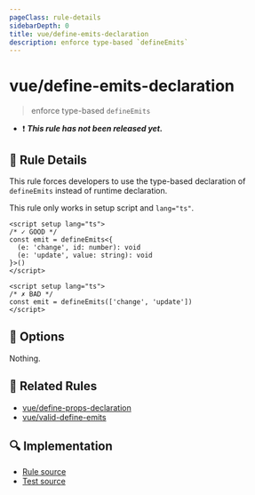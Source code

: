 ```yaml
---
pageClass: rule-details
sidebarDepth: 0
title: vue/define-emits-declaration
description: enforce type-based `defineEmits`
---
```


# vue/define-emits-declaration

> enforce type-based `defineEmits`

- :exclamation: <badge text="This rule has not been released yet." vertical="middle" type="error"> **_This rule has not been released yet._** </badge>

## :book: Rule Details

This rule forces developers to use the type-based declaration of `defineEmits` instead of runtime declaration.

This rule only works in setup script and `lang="ts"`.

```vue
<script setup lang="ts">
/* ✓ GOOD */
const emit = defineEmits<{
  (e: 'change', id: number): void
  (e: 'update', value: string): void
}>()
</script>
```

<eslint-code-block :rules="{'vue/define-emits-declaration': ['error']}">

```vue
<script setup lang="ts">
/* ✗ BAD */
const emit = defineEmits(['change', 'update'])
</script>
```

</eslint-code-block>

## :wrench: Options

Nothing.

## :couple: Related Rules

- [vue/define-props-declaration](./define-props-declaration.md)
- [vue/valid-define-emits](./valid-define-emits.md)

## :mag: Implementation

- [Rule source](https://github.com/vuejs/eslint-plugin-vue/blob/master/lib/rules/define-emits-declaration.js)
- [Test source](https://github.com/vuejs/eslint-plugin-vue/blob/master/tests/lib/rules/define-emits-declaration.js)
